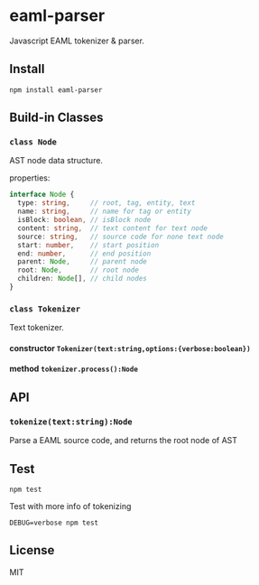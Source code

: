 # eaml-parser

Javascript EAML tokenizer & parser.

## Install

```shell
npm install eaml-parser
```

## Build-in Classes

### `class Node`

AST node data structure.

properties:

```ts
interface Node {
  type: string,     // root, tag, entity, text
  name: string,     // name for tag or entity
  isBlock: boolean, // isBlock node
  content: string,  // text content for text node
  source: string,   // source code for none text node
  start: number,    // start position
  end: number,      // end position
  parent: Node,     // parent node
  root: Node,       // root node
  children: Node[], // child nodes
}
```

### `class Tokenizer`

Text tokenizer.

#### constructor `Tokenizer(text:string,options:{verbose:boolean})`

#### method `tokenizer.process():Node`

## API

### `tokenize(text:string):Node`

Parse a EAML source code, and returns the root node of AST

## Test

```shell
npm test
```

Test with more info of tokenizing

```shell
DEBUG=verbose npm test
```

## License

MIT
